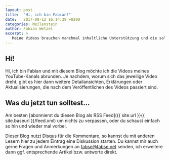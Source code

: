 ```yaml
---
layout: post
title:  "Hi, ich bin Fabian!"
date:   2017-08-12 16:14:39 +0200
categories: Meilenstein
author: Fabian Wetzel
excerpt: >
   Meine Videos brauchen manchmal inhaltliche Unterstützung und die soll dieser Blog leisten.
---
```

## Hi!

Hi, ich bin Fabian und mit diesem Blog möchte ich die Videos meines YouTube-Kanals abrunden. Je nachdem, worum sich das jeweilige Video dreht, gibt es hier dann weitere Detailansichten, Erklärungen oder Aktualisierungen, die nach dem Veröffentlichen des Videos passiert sind.

## Was du jetzt tun solltest…

Am besten [abonnierst du diesen Blog als RSS Feed]({{ site.url }}{{ site.baseurl }}/feed.xml) um nichts zu verpassen, oder du schaust einfach so hin und wieder mal vorbei.

Dieser Blog nutzt Disqus für die Kommentare, so kannst du mit anderen Lesern hier zu jedem Eintrag eine Diskussion starten. Du kannst mir auch gerne Fragen und Anmerkungen an [fabse@fabse.net](mailto:fabse@fabse.net) senden, ich erweitere dann ggf. entsprechende Artikel bzw. antworte direkt.